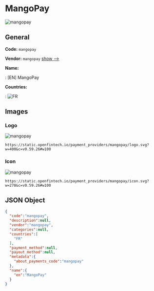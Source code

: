 
# MangoPay 
![mangopay](https://static.openfintech.io/payment_providers/mangopay/logo.svg?w=400&c=v0.59.26#w100)  

## General 
 
**Code:** `mangopay` 
 
**Vendor:** `mangopay` [show -->](/vendors/mangopay/) 
 
**Name:** 
 
:	[EN] MangoPay 
 
 
**Countries:** 
 
:	![FR](https://cdnjs.cloudflare.com/ajax/libs/flag-icon-css/3.3.0/flags/4x3/fr.svg#w24)  

## Images 

### Logo 
 
![mangopay](https://static.openfintech.io/payment_providers/mangopay/logo.svg?w=400&c=v0.59.26#w100)  

```
https://static.openfintech.io/payment_providers/mangopay/logo.svg?w=400&c=v0.59.26#w100
```  

### Icon 
 
![mangopay](https://static.openfintech.io/payment_providers/mangopay/icon.svg?w=278&c=v0.59.26#w100)  

```
https://static.openfintech.io/payment_providers/mangopay/icon.svg?w=278&c=v0.59.26#w100
```  

## JSON Object 

```json
{
  "code":"mangopay",
  "description":null,
  "vendor":"mangopay",
  "categories":null,
  "countries":[
    "FR"
  ],
  "payment_method":null,
  "payout_method":null,
  "metadata":{
    "about_payments_code":"mangopay"
  },
  "name":{
    "en":"MangoPay"
  }
}
```  
